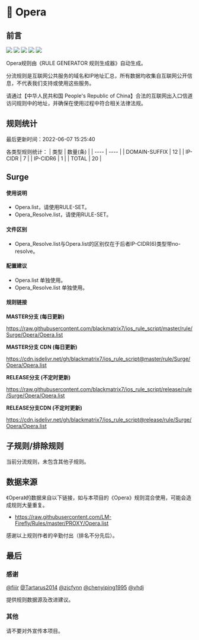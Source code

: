 # 🧸 Opera

## 前言

![](https://shields.io/badge/-移除重复规则-ff69b4) ![](https://shields.io/badge/-DOMAIN与DOMAIN--SUFFIX合并-green) ![](https://shields.io/badge/-DOMAIN--SUFFIX间合并-critical) ![](https://shields.io/badge/-DOMAIN--SUFFIX与DOMAIN--KEYWORD合并-blue) ![](https://shields.io/badge/-IP--CIDR(6)合并-blueviolet) 

Opera规则由《RULE GENERATOR 规则生成器》自动生成。

分流规则是互联网公共服务的域名和IP地址汇总，所有数据均收集自互联网公开信息，不代表我们支持或使用这些服务。

请通过【中华人民共和国 People's Republic of China】合法的互联网出入口信道访问规则中的地址，并确保在使用过程中符合相关法律法规。

## 规则统计

最后更新时间：2022-06-07 15:25:40

各类型规则统计：
| 类型 | 数量(条)  | 
| ---- | ----  |
| DOMAIN-SUFFIX | 12  | 
| IP-CIDR | 7  | 
| IP-CIDR6 | 1  | 
| TOTAL | 20  | 


## Surge 

#### 使用说明
- Opera.list，请使用RULE-SET。
- Opera_Resolve.list，请使用RULE-SET。

#### 文件区别
- Opera_Resolve.list与Opera.list的区别仅在于后者IP-CIDR(6)类型带no-resolve。

#### 配置建议
- Opera.list 单独使用。
- Opera_Resolve.list 单独使用。

#### 规则链接
**MASTER分支 (每日更新)**

https://raw.githubusercontent.com/blackmatrix7/ios_rule_script/master/rule/Surge/Opera/Opera.list

**MASTER分支 CDN (每日更新)**

https://cdn.jsdelivr.net/gh/blackmatrix7/ios_rule_script@master/rule/Surge/Opera/Opera.list

**RELEASE分支 (不定时更新)**

https://raw.githubusercontent.com/blackmatrix7/ios_rule_script/release/rule/Surge/Opera/Opera.list

**RELEASE分支CDN (不定时更新)**

https://cdn.jsdelivr.net/gh/blackmatrix7/ios_rule_script@release/rule/Surge/Opera/Opera.list

## 子规则/排除规则


当前分流规则，未包含其他子规则。

## 数据来源

《Opera》的数据来自以下链接，如与本项目的《Opera》规则混合使用，可能会造成规则大量重复。

- https://raw.githubusercontent.com/LM-Firefly/Rules/master/PROXY/Opera.list


感谢以上规则作者的辛勤付出（排名不分先后）。

## 最后

### 感谢

[@fiiir](https://github.com/fiiir) [@Tartarus2014](https://github.com/Tartarus2014) [@zjcfynn](https://github.com/zjcfynn) [@chenyiping1995](https://github.com/chenyiping1995) [@vhdj](https://github.com/vhdj)

提供规则数据源及改进建议。

### 其他

请不要对外宣传本项目。